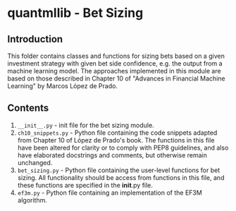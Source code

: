 # quantmllib - Bet Sizing

## Introduction
This folder contains classes and functions for sizing bets based on a given investment strategy with given bet side confidence, e.g. the output from a machine learning model. The approaches implemented in this module are based on those described in Chapter 10 of "Advances in Financial Machine Learning" by Marcos López de Prado.

## Contents
1. `__init__.py` - init file for the bet sizing module.
2. `ch10_snippets.py` - Python file containing the code snippets adapted from Chapter 10 of López de Prado's book. The functions in this file have been altered for clarity or to comply with PEP8 guidelines, and also have elaborated docstrings and comments, but otherwise remain unchanged.
3. `bet_sizing.py` - Python file containing the user-level functions for bet sizing. All functionality should be access from functions in this file, and these functions are specified in the __init__.py file.
4. `ef3m.py` - Python file containing an implementation of the EF3M algorithm.
